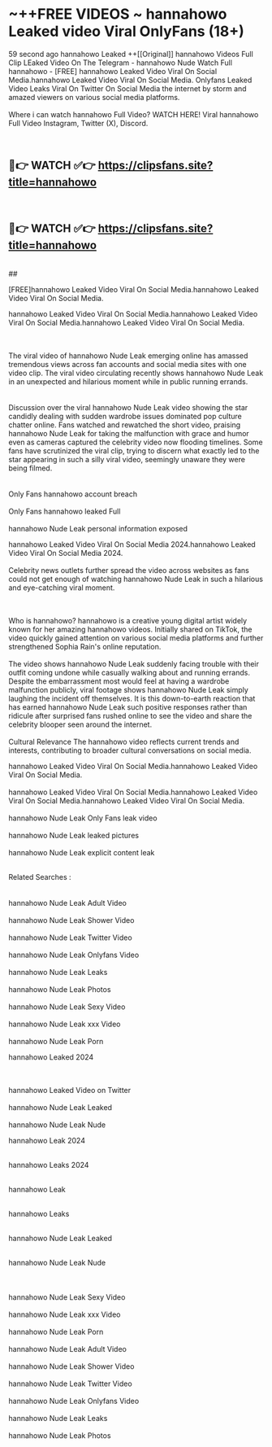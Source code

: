 # ~++FREE VIDEOS ~ hannahowo Leaked video Viral OnlyFans (18+)<br>


59 second ago hannahowo Leaked ++[[Original]] hannahowo Videos Full Clip LEaked Video On The Telegram  - hannahowo Nude  Watch Full hannahowo - [FREE] hannahowo Leaked Video Viral On Social Media.hannahowo Leaked Video Viral On Social Media.   Onlyfans Leaked Video Leaks Viral On Twitter On Social Media the internet by storm and amazed viewers on various social media platforms. <br><br>
Where i can watch hannahowo Full Video? WATCH HERE! Viral hannahowo Full Video Instagram, Twitter (X), Discord. <br>


 <br>

##  🔴👉 WATCH ✅👉  <a href="https://clipsfans.site?title=hannahowo&ref=git">https://clipsfans.site?title=hannahowo</a> <br>
  <br>

##  🔴👉 WATCH ✅👉  <a href="https://clipsfans.site?title=hannahowo&ref=git">https://clipsfans.site?title=hannahowo</a> <br>
  <br>
  ##



[FREE]hannahowo Leaked Video Viral On Social Media.hannahowo Leaked Video Viral On Social Media. <br>

hannahowo Leaked Video Viral On Social Media.hannahowo Leaked Video Viral On Social Media.hannahowo Leaked Video Viral On Social Media. <br>


  <br>

  <br>
The viral video of hannahowo Nude Leak emerging online has amassed tremendous views across fan accounts and social media sites with one video clip. The viral video circulating recently shows hannahowo Nude Leak in an unexpected and hilarious moment while in public running errands.<br>
<br>


<br>
Discussion over the viral hannahowo Nude Leak video showing the star candidly dealing with sudden wardrobe issues dominated pop culture chatter online. Fans watched and rewatched the short video, praising hannahowo Nude Leak for taking the malfunction with grace and humor even as cameras captured the celebrity video now flooding timelines. Some fans have scrutinized the viral clip, trying to discern what exactly led to the star appearing in such a silly viral video, seemingly unaware they were being filmed.<br>
<br>
<br> 
Only Fans hannahowo account breach<br>
<br>
Only Fans hannahowo leaked Full <br>
<br>
hannahowo Nude Leak personal information exposed<br>

hannahowo Leaked Video Viral On Social Media 2024.hannahowo Leaked Video Viral On Social Media 2024. <br>
<br>
Celebrity news outlets further spread the video across websites as fans could not get enough of watching hannahowo Nude Leak in such a hilarious and eye-catching viral moment.<br>
<br>

<br>
Who is hannahowo? hannahowo is a creative young digital artist widely known for her amazing hannahowo videos. Initially shared on TikTok, the video quickly gained attention on various social media platforms and further strengthened Sophia Rain's online reputation.<br>
<br>
The video shows hannahowo Nude Leak suddenly facing trouble with their outfit coming undone while casually walking about and running errands. Despite the embarrassment most would feel at having a wardrobe malfunction publicly, viral footage shows hannahowo Nude Leak simply laughing the incident off themselves. It is this down-to-earth reaction that has earned hannahowo Nude Leak such positive responses rather than ridicule after surprised fans rushed online to see the video and share the celebrity blooper seen around the internet.<br>
<br>
Cultural Relevance The hannahowo video reflects current trends and interests, contributing to broader cultural conversations on social media.<br>

hannahowo Leaked Video Viral On Social Media.hannahowo Leaked Video Viral On Social Media.<br>
<br>
hannahowo Leaked Video Viral On Social Media.hannahowo Leaked Video Viral On Social Media.hannahowo Leaked Video Viral On Social Media.<br>
<br>
hannahowo Nude Leak Only Fans leak video<br>
<br>
hannahowo Nude Leak leaked pictures<br>
<br>
hannahowo Nude Leak explicit content leak<br>


<br>
Related Searches :<br>
<br>

<br>
hannahowo Nude Leak Adult Video<br>
<br>
hannahowo Nude Leak Shower Video<br>
<br>
hannahowo Nude Leak Twitter Video<br>
<br>
hannahowo Nude Leak Onlyfans Video<br>
<br>
hannahowo Nude Leak Leaks<br>
<br>
hannahowo Nude Leak Photos<br>

<br>
hannahowo Nude Leak Sexy Video<br>
<br>
hannahowo Nude Leak xxx Video<br>
<br>
hannahowo Nude Leak Porn<br>

hannahowo  Leaked 2024 <br> <br>
<br>

hannahowo Leaked Video on Twitter <br>
<br>
hannahowo Nude Leak Leaked<br>
<br>
hannahowo Nude Leak Nude<br>


hannahowo  Leak 2024 <br> <br>



hannahowo  Leaks 2024 <br> <br>



 
hannahowo  Leak<br> <br>



hannahowo  Leaks<br> <br>


hannahowo Nude Leak Leaked<br> <br>

hannahowo Nude Leak Nude<br> <br>
<br> <br>
hannahowo Nude Leak Sexy Video
<br> <br>
hannahowo Nude Leak xxx Video
<br> <br>
hannahowo Nude Leak Porn
<br> <br>
hannahowo Nude Leak Adult Video
<br> <br>
hannahowo Nude Leak Shower Video
<br> <br>
hannahowo Nude Leak Twitter Video
<br> <br>
hannahowo Nude Leak Onlyfans Video
<br> <br>
hannahowo Nude Leak Leaks
<br> <br>
hannahowo Nude Leak Photos






</p>




 



</p>










